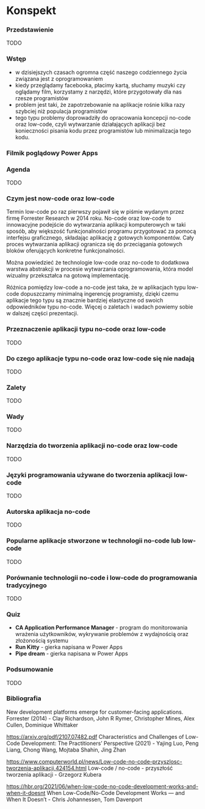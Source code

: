 # Konspekt

### Przedstawienie
TODO

### Wstęp
- w dzisiejszych czasach ogromna część naszego codziennego życia związana jest z oprogramowaniem
- kiedy przeglądamy facebooka, płacimy kartą, słuchamy muzyki czy oglądamy film, korzystamy z narzędzi, które przygotowały dla nas rzesze programistów
- problem jest taki, że zapotrzebowanie na aplikacje rośnie kilka razy szybciej niż populacja programistów
- tego typu problemy doprowadziły do opracowania koncepcji no-code oraz low-code, czyli wytwarzanie działających aplikacji bez konieczności pisania kodu przez programistów lub minimalizacja tego kodu.

### Filmik poglądowy Power Apps

### Agenda
TODO

### Czym jest now-code oraz low-code
Termin low-code po raz pierwszy pojawił się w piśmie wydanym przez firmę Forrester Research w 2014 roku.
No-code oraz low-code to innowacyjne podejście do wytwarzania aplikacji komputerowych w taki sposób, aby większość funkcjonalności programu przygotować za pomocą interfejsu graficznego, składając aplikację z gotowych komponentów. Cały proces wytwarzania aplikacji ogranicza się do przeciągania gotowych bloków oferujących konkretne funkcjonalności.  

Można powiedzieć że technologie low-code oraz no-code to dodatkowa warstwa abstrakcji w procesie wytwarzania oprogramowania, która model wizualny przekształca na gotową implementację.  

Różnica pomiędzy low-code a no-code jest taka, że w aplikacjach typu low-code dopuszczamy minimalną ingerencję programisty, dzięki czemu aplikacje tego typu są znacznie bardziej elastyczne od swoich odpowiedników typu no-code. Więcej o zaletach i wadach powiemy sobie w dalszej części prezentacji.

### Przeznaczenie aplikacji typu no-code oraz low-code
TODO

### Do czego aplikacje typu no-code oraz low-code się nie nadają
TODO

### Zalety
TODO

### Wady
TODO

### Narzędzia do tworzenia aplikacji no-code oraz low-code
TODO

### Języki programowania używane do tworzenia aplikacji low-code
TODO

### Autorska aplikacja no-code
TODO

### Popularne aplikacje stworzone w technologii no-code lub low-code
TODO

### Porównanie technologii no-code i low-code do programowania tradycyjnego
TODO

### Quiz
- **CA Application Performance Manager** - program do monitorowania wrażenia użytkowników, wykrywanie problemów z wydajnością oraz złożonością systemu
- **Run Kitty** - gierka napisana w Power Apps
- **Pipe dream** - gierka napisana w Power Apps

### Podsumowanie
TODO

### Bibliografia

New development platforms emerge for customer-facing
applications. Forrester (2014) - Clay Richardson, John R Rymer, Christopher Mines, Alex Cullen, Dominique Whittaker

https://arxiv.org/pdf/2107.07482.pdf
Characteristics and Challenges of Low-Code Development: The
Practitioners’ Perspective (2021) - Yajing Luo, Peng Liang, Chong Wang, Mojtaba Shahin, Jing Zhan

https://www.computerworld.pl/news/Low-code-no-code-przyszlosc-tworzenia-aplikacji,424154.html
Low-code / no-code - przyszłość tworzenia aplikacji -  Grzegorz Kubera

https://hbr.org/2021/06/when-low-code-no-code-development-works-and-when-it-doesnt
When Low-Code/No-Code Development Works — and When It Doesn’t - Chris Johannessen, Tom Davenport
